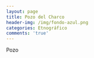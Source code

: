 ```yaml
---
layout: page
title: Pozo del Charco
header-img: /img/fondo-azul.png
categories: Etnográfico
comments: 'true'
---
```



Pozo

<div class="photos">
</div>
